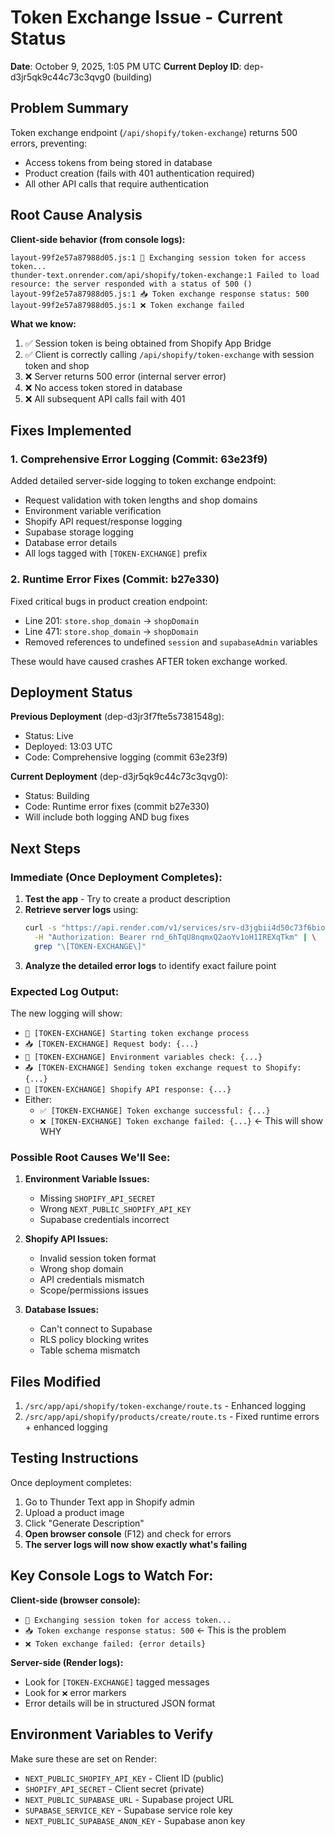 # Token Exchange Issue - Current Status

**Date**: October 9, 2025, 1:05 PM UTC
**Current Deploy ID**: dep-d3jr5qk9c44c73c3qvg0 (building)

## Problem Summary

Token exchange endpoint (`/api/shopify/token-exchange`) returns 500 errors, preventing:
- Access tokens from being stored in database
- Product creation (fails with 401 authentication required)
- All other API calls that require authentication

## Root Cause Analysis

**Client-side behavior (from console logs):**
```
layout-99f2e57a87988d05.js:1 🔄 Exchanging session token for access token...
thunder-text.onrender.com/api/shopify/token-exchange:1 Failed to load resource: the server responded with a status of 500 ()
layout-99f2e57a87988d05.js:1 📥 Token exchange response status: 500
layout-99f2e57a87988d05.js:1 ❌ Token exchange failed
```

**What we know:**
1. ✅ Session token is being obtained from Shopify App Bridge
2. ✅ Client is correctly calling `/api/shopify/token-exchange` with session token and shop
3. ❌ Server returns 500 error (internal server error)
4. ❌ No access token stored in database
5. ❌ All subsequent API calls fail with 401

## Fixes Implemented

### 1. Comprehensive Error Logging (Commit: 63e23f9)
Added detailed server-side logging to token exchange endpoint:
- Request validation with token lengths and shop domains
- Environment variable verification
- Shopify API request/response logging
- Supabase storage logging
- Database error details
- All logs tagged with `[TOKEN-EXCHANGE]` prefix

### 2. Runtime Error Fixes (Commit: b27e330)
Fixed critical bugs in product creation endpoint:
- Line 201: `store.shop_domain` → `shopDomain`
- Line 471: `store.shop_domain` → `shopDomain`
- Removed references to undefined `session` and `supabaseAdmin` variables

These would have caused crashes AFTER token exchange worked.

## Deployment Status

**Previous Deployment** (dep-d3jr3f7fte5s7381548g):
- Status: Live
- Deployed: 13:03 UTC
- Code: Comprehensive logging (commit 63e23f9)

**Current Deployment** (dep-d3jr5qk9c44c73c3qvg0):
- Status: Building
- Code: Runtime error fixes (commit b27e330)
- Will include both logging AND bug fixes

## Next Steps

### Immediate (Once Deployment Completes):
1. **Test the app** - Try to create a product description
2. **Retrieve server logs** using:
   ```bash
   curl -s "https://api.render.com/v1/services/srv-d3jgbii4d50c73f6biog/logs?limit=100" \
     -H "Authorization: Bearer rnd_6hTqU8nqmxQ2aoYv1oH1IREXqTkm" | \
     grep "\[TOKEN-EXCHANGE\]"
   ```
3. **Analyze the detailed error logs** to identify exact failure point

### Expected Log Output:
The new logging will show:
- `🔄 [TOKEN-EXCHANGE] Starting token exchange process`
- `📥 [TOKEN-EXCHANGE] Request body: {...}`
- `🔑 [TOKEN-EXCHANGE] Environment variables check: {...}`
- `📤 [TOKEN-EXCHANGE] Sending token exchange request to Shopify: {...}`
- `📨 [TOKEN-EXCHANGE] Shopify API response: {...}`
- Either:
  - `✅ [TOKEN-EXCHANGE] Token exchange successful: {...}`
  - `❌ [TOKEN-EXCHANGE] Token exchange failed: {...}` ← This will show WHY

### Possible Root Causes We'll See:

1. **Environment Variable Issues:**
   - Missing `SHOPIFY_API_SECRET`
   - Wrong `NEXT_PUBLIC_SHOPIFY_API_KEY`
   - Supabase credentials incorrect

2. **Shopify API Issues:**
   - Invalid session token format
   - Wrong shop domain
   - API credentials mismatch
   - Scope/permissions issues

3. **Database Issues:**
   - Can't connect to Supabase
   - RLS policy blocking writes
   - Table schema mismatch

## Files Modified

1. `/src/app/api/shopify/token-exchange/route.ts` - Enhanced logging
2. `/src/app/api/shopify/products/create/route.ts` - Fixed runtime errors + enhanced logging

## Testing Instructions

Once deployment completes:
1. Go to Thunder Text app in Shopify admin
2. Upload a product image
3. Click "Generate Description"
4. **Open browser console** (F12) and check for errors
5. **The server logs will now show exactly what's failing**

## Key Console Logs to Watch For:

**Client-side (browser console):**
- `🔄 Exchanging session token for access token...`
- `📥 Token exchange response status: 500` ← This is the problem
- `❌ Token exchange failed: {error details}`

**Server-side (Render logs):**
- Look for `[TOKEN-EXCHANGE]` tagged messages
- Look for `❌` error markers
- Error details will be in structured JSON format

## Environment Variables to Verify

Make sure these are set on Render:
- `NEXT_PUBLIC_SHOPIFY_API_KEY` - Client ID (public)
- `SHOPIFY_API_SECRET` - Client secret (private)
- `NEXT_PUBLIC_SUPABASE_URL` - Supabase project URL
- `SUPABASE_SERVICE_KEY` - Supabase service role key
- `NEXT_PUBLIC_SUPABASE_ANON_KEY` - Supabase anon key
